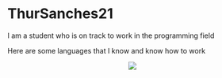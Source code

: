 # ThurSanches21



I am a student who is on track to work in the programming field

Here are some languages ​​that I know and know how to work
<p align="center">
  <a href="https://skillicons.dev">
    <img src="https://skillicons.dev/icons?i=html,css,js,php,python,arduino,cs,java" />
  </a>
</p>
